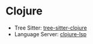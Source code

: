 # Clojure

- Tree Sitter: [tree-sitter-clojure](https://github.com/sogaiu/tree-sitter-clojure)
- Language Server: [clojure-lsp](https://github.com/clojure-lsp/clojure-lsp)
